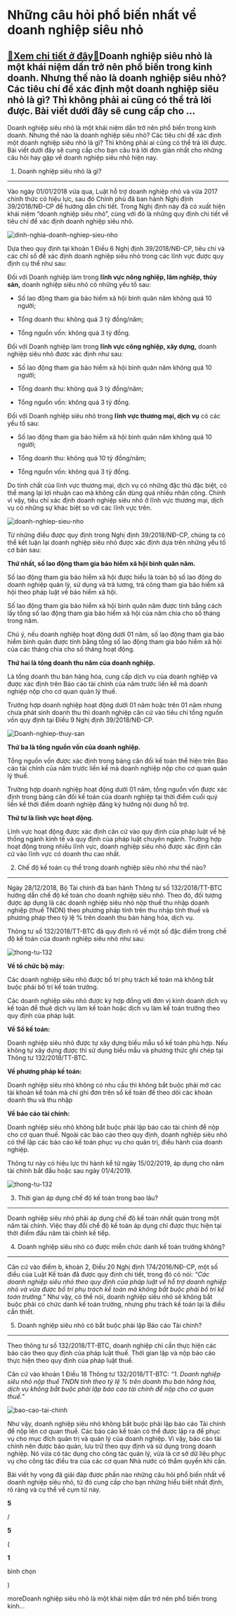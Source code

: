 Những câu hỏi phổ biến nhất về doanh nghiệp siêu nhỏ
====================================================

[:gift:Xem chi tiết ở đây:gift:](https://hddtvn.com/nhung-cau-hoi-pho-bien-nhat-ve-doanh-nghiep-sieu-nho/)Doanh nghiệp siêu nhỏ là một khái niệm dần trở nên phổ biến trong kinh doanh. Nhưng thế nào là doanh nghiệp siêu nhỏ? Các tiêu chí để xác định một doanh nghiệp siêu nhỏ là gì? Thì không phải ai cũng có thể trả lời được. Bài viết dưới đây sẽ cung cấp cho …
---------------------------------------------------------------------------------------------------------------------------------------------------------------------------------------------------------------------------------------------------------------

Doanh nghiệp siêu nhỏ là một khái niệm dần trở nên phổ biến trong kinh doanh. Nhưng thế nào là doanh nghiệp siêu nhỏ? Các tiêu chí để xác định một doanh nghiệp siêu nhỏ là gì? Thì không phải ai cũng có thể trả lời được. Bài viết dưới đây sẽ cung cấp cho bạn câu trả lời đơn giản nhất cho những câu hỏi hay gặp về doanh nghiệp siêu nhỏ hiện nay.


1. Doanh nghiệp siêu nhỏ là gì?
-------------------------------


Vào ngày 01/01/2018 vừa qua, Luật hỗ trợ doanh nghiệp nhỏ và vừa 2017 chính thức có hiệu lực, sau đó Chính phủ đã ban hành Nghị định 39/2018/NĐ-CP để hướng dẫn chi tiết. Trong Nghị định này đã có xuất hiện khái niệm “doanh nghiệp siêu nhỏ”, cùng với đó là những quy định chi tiết về tiêu chí để xác định doanh nghiệp siêu nhỏ.


![dinh-nghia-doanh-nghiep-sieu-nho](https://hddtvn.com/wp-content/uploads/2021/01/dinh-nghia-doanh-nghiep-sieu-nho.jpg)


Dựa theo quy định tại khoản 1 Điều 6 Nghị định 39/2018/NĐ-CP, tiêu chí và các chỉ số để xác định doanh nghiệp siêu nhỏ trong các lĩnh vực được quy định cụ thể như sau:


Đối với Doanh nghiệp làm trong **lĩnh vực nông nghiệp, lâm nghiệp, thủy sản,** doanh nghiệp siêu nhỏ có những yếu tố sau:




* Số lao động tham gia bảo hiểm xã hội bình quân năm không quá 10 người;

* Tổng doanh thu: không quá 3 tỷ đồng/năm;

* Tổng nguồn vốn: không quá 3 tỷ đồng.



Đối với Doanh nghiệp làm trong **lĩnh vực công nghiệp, xây dựng,** doanh nghiệp siêu nhỏ đươc xác định như sau:




* Số lao động tham gia bảo hiểm xã hội bình quân năm không quá 10 người;

* Tổng doanh thu: không quá 3 tỷ đồng/năm;

* Tổng nguồn vốn: không quá 3 tỷ đồng.



Đối với Doanh nghiệp siêu nhỏ trong **lĩnh vực thương mại, dịch vụ** có các yếu tố sau:




* Số lao động tham gia bảo hiểm xã hội bình quân năm không quá 10 người;

* Tổng doanh thu: không quá 10 tỷ đồng/năm;

* Tổng nguồn vốn: không quá 3 tỷ đồng.



Do tính chất của lĩnh vực thương mại, dịch vụ có những đặc thù đặc biệt, có thể mang lại lợi nhuận cao mà không cần dùng quá nhiều nhân công. Chính vì vậy, tiêu chí xác định doanh nghiệp siêu nhỏ ở lĩnh vực thương mại, dịch vụ có những sự khác biệt so với các lĩnh vực trên.


![doanh-nghiep-sieu-nho](https://hddtvn.com/wp-content/uploads/2021/01/doanh-nghiep-sieu-nho.jpeg)


Từ những điều được quy định trong Nghị định 39/2018/NĐ-CP, chúng ta có thể kết luận lại doanh nghiệp siêu nhỏ được xác định dựa trên những yếu tố cơ bản sau:


**Thứ nhất, số lao động tham gia bảo hiểm xã hội bình quân năm.**


Số lao động tham gia bảo hiểm xã hội được hiểu là toàn bộ số lao động do doanh nghiệp quản lý, sử dụng và trả lương, trả công tham gia bảo hiểm xã hội theo pháp luật về bảo hiểm xã hội.


Số lao động tham gia bảo hiểm xã hội bình quân năm được tính bằng cách lấy tổng số lao động tham gia bảo hiểm xã hội của năm chia cho số tháng trong năm.


Chú ý, nếu doanh nghiệp hoạt động dưới 01 năm, số lao động tham gia bảo hiểm bình quân được tính bằng tổng số lao động tham gia bảo hiểm xã hội của các tháng chia cho số tháng hoạt động.


**Thứ hai là tổng doanh thu năm của doanh nghiệp.**


Là tổng doanh thu bán hàng hóa, cung cấp dịch vụ của doanh nghiệp và được xác định trên Báo cáo tài chính của năm trước liền kề mà doanh nghiệp nộp cho cơ quan quản lý thuế.


Trường hợp doanh nghiệp hoạt động dưới 01 năm hoặc trên 01 năm nhưng chưa phát sinh doanh thu thì doanh nghiệp căn cứ vào tiêu chí tổng nguồn vốn quy định tại Điều 9 Nghị định 39/2018/NĐ-CP.


![Doanh-nghiep-thuy-san](https://hddtvn.com/wp-content/uploads/2021/01/Doanh-nghiep-thuy-san-1024x697-1.jpg)


**Thứ ba là tổng nguồn vốn của doanh nghiệp.**


Tổng nguồn vốn được xác định trong bảng cân đối kế toán thể hiện trên Báo cáo tài chính của năm trước liền kề mà doanh nghiệp nộp cho cơ quan quản lý thuế.


Trường hợp doanh nghiệp hoạt động dưới 01 năm, tổng nguồn vốn được xác định trong bảng cân đối kế toán của doanh nghiệp tại thời điểm cuối quý liền kề thời điểm doanh nghiệp đăng ký hưởng nội dung hỗ trợ.


**Thứ tư là lĩnh vực hoạt động.**


Lĩnh vực hoạt động được xác định căn cứ vào quy định của pháp luật về hệ thống ngành kinh tế và quy định của pháp luật chuyên ngành. Trường hợp hoạt động trong nhiều lĩnh vực, doanh nghiệp siêu nhỏ được xác định căn cứ vào lĩnh vực có doanh thu cao nhất.


2. Chế độ kế toán cụ thể trong doanh nghiệp siêu nhỏ như thế nào?
-----------------------------------------------------------------


Ngày 28/12/2018, Bộ Tài chính đã ban hành Thông tư số 132/2018/TT-BTC hướng dẫn chế độ kế toán cho doanh nghiệp siêu nhỏ. Theo đó, đối tượng được áp dụng là các doanh nghiệp siêu nhỏ nộp thuế thu nhập doanh nghiệp (thuế TNDN) theo phương pháp tính trên thu nhập tính thuế và phương pháp theo tỷ lệ % trên doanh thu bán hàng hóa, dịch vụ.


Thông tư số 132/2018/TT-BTC đã quy định rõ về một số đặc điểm trong chế độ kế toán của doanh nghiệp siêu nhỏ như sau:


![thong-tu-132](https://hddtvn.com/wp-content/uploads/2021/01/thong-tu-132-1024x536-1.png)


**Về tổ chức bộ máy:**


Các doanh nghiệp siêu nhỏ được bố trí phụ trách kế toán mà không bắt buộc phải bố trí kế toán trưởng.


Các doanh nghiệp siêu nhỏ được ký hợp đồng với đơn vị kinh doanh dịch vụ kế toán để thuê dịch vụ làm kế toán hoặc dịch vụ làm kế toán trưởng theo quy định của pháp luật.


**Về Sổ kế toán:**


Doanh nghiệp siêu nhỏ được tự xây dựng biểu mẫu sổ kế toán phù hợp. Nếu không tự xây dựng được thì sử dụng biểu mẫu và phương thức ghi chép tại Thông tư 132/2018/TT-BTC.


**Về phương pháp kế toán:**


Doanh nghiệp siêu nhỏ không có nhu cầu thì không bắt buộc phải mở các tài khoản kế toán mà chỉ ghi đơn trên sổ kế toán để theo dõi các khoản doanh thu và thu nhập


**Về báo cáo tài chính:**


Doanh nghiệp siêu nhỏ không bắt buộc phải lập báo cáo tài chính để nộp cho cơ quan thuế. Ngoài các báo cáo theo quy định, doanh nghiệp siêu nhỏ có thể lập các báo cáo kế toán phục vụ cho quản trị, điều hành của doanh nghiệp.


Thông tư này có hiệu lực thi hành kể từ ngày 15/02/2019, áp dụng cho năm tài chính bắt đầu hoặc sau ngày 01/4/2019.


![thong-tu-132](https://hddtvn.com/wp-content/uploads/2021/01/thong-tu-132-1.png)


3. Thời gian áp dụng chế độ kế toán trong bao lâu?
--------------------------------------------------


Doanh nghiệp siêu nhỏ phải áp dụng chế độ kế toán nhất quán trong một năm tài chính. Việc thay đổi chế độ kế toán áp dụng chỉ được thực hiện tại thời điểm đầu năm tài chính kế tiếp.


4. Doanh nghiệp siêu nhỏ có được miễn chức danh kế toán trưởng không?
---------------------------------------------------------------------


Căn cứ vào điểm b, khoản 2, Điều 20 Nghị định 174/2016/NĐ-CP, một số điều của Luật Kế toán đã được quy định chi tiết, trong đó có nói: *“Các doanh nghiệp siêu nhỏ theo quy định của pháp luật về hỗ trợ doanh nghiệp nhỏ và vừa được bố trí phụ trách kế toán mà không bắt buộc phải bố trí kế toán trưởng.”* Như vậy, có thể nói, doanh nghiệp siêu nhỏ sẽ không bắt buộc phải có chức danh kế toán trưởng, nhưng phụ trách kế toán lại là điều cần thiết.


5. Doanh nghiệp siêu nhỏ có bắt buộc phải lập Báo cáo Tài chính?
----------------------------------------------------------------


Theo thông tư số 132/2018/TT-BTC, doanh nghiệp chỉ cần thực hiện các báo cáo theo quy định của pháp luật thuế. Thời gian lập và nộp báo cáo thực hiện theo quy định của pháp luật thuế.


Căn cứ vào khoản 1 Điều 18 Thông tư 132/2018/TT-BTC: *“1. Doanh nghiệp siêu nhỏ nộp thuế TNDN tính theo tỷ lệ % trên doanh thu bán hàng hóa, dịch vụ không bắt buộc phải lập báo cáo tài chính để nộp cho cơ quan thuế.”*


![bao-cao-tai-chinh](https://hddtvn.com/wp-content/uploads/2021/01/bao-cao-tai-chinh-1.jpg)


Như vậy, doanh nghiệp siêu nhỏ không bắt buộc phải lập báo cáo Tài chính để nộp lên cơ quan thuế. Các báo cáo kế toán có thể được lập ra để phục vụ cho mục đích quản trị và quản lý của doanh nghiệp. Vì vậy, báo cáo tài chính nên được bảo quản, lưu trữ theo quy định và sử dụng trong doanh nghiệp. Nó vừa có tác dụng cho công tác quản lý, vừa là cơ sở dữ liệu phục vụ cho công tác điều tra của các cơ quan Nhà nước có thẩm quyền khi cần.


Bài viết hy vọng đã giải đáp được phần nào những câu hỏi phổ biến nhất về doanh nghiệp siêu nhỏ, từ đó cung cấp cho bạn những hiểu biết nhất định, rõ ràng và cụ thể về cụm từ này.








































**5**  

/  

**5**  

(  

**1**  

  

 bình chọn   

)


moreDoanh nghiệp siêu nhỏ là một khái niệm dần trở nên phổ biến trong kinh…

